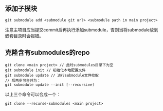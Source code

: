 ## 添加子模块
```
git submodule add <submodule git url> <submodule path in main project>
```
注意主项目应当提交commit后再执行添加submodule，否则当将submodule放到嵌套目录时会报错。

## 克隆含有submodules的repo
```
git clone <main project> // 此时submodules目录下为空
git submodule init // 初始化本地配置文件
git submodule update // 进行submodule文件拉取
// 后两步可合并为：
git submodule update --init [--recursive]
```
以上三个命令可以合成一个：
```
git clone --recurse-submodules <main project>
```